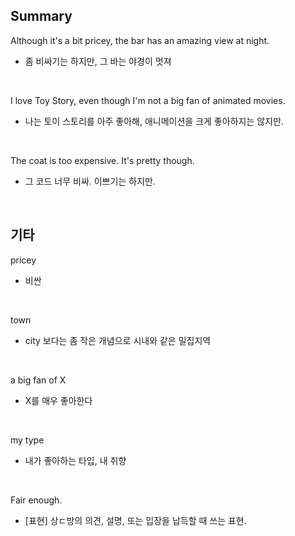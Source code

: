## Summary

Although it's a bit pricey, the bar has an amazing view at night.
- 좀 비싸기는 하지만, 그 바는 야경이 멋져

<br>

I love Toy Story, even though I'm not a big fan of animated movies.
- 나는 토이 스토리를 아주 좋아해, 애니메이션을 크게 좋아하지는 않지만.

<br>

The coat is too expensive. It's pretty though.
- 그 코드 너무 비싸. 이쁘기는 하지만.

<br>

## 기타

pricey
- 비싼

<br>

town
- city 보다는 좀 작은 개념으로 시내와 같은 밀집지역

<br>

a big fan of X
- X를 매우 좋아한다

<br>

my type
- 내가 좋아하는 타입, 내 취향

<br>

Fair enough.
- [표현] 상ㄷ방의 의견, 설명, 또는 입장을 납득할 때 쓰는 표현.

